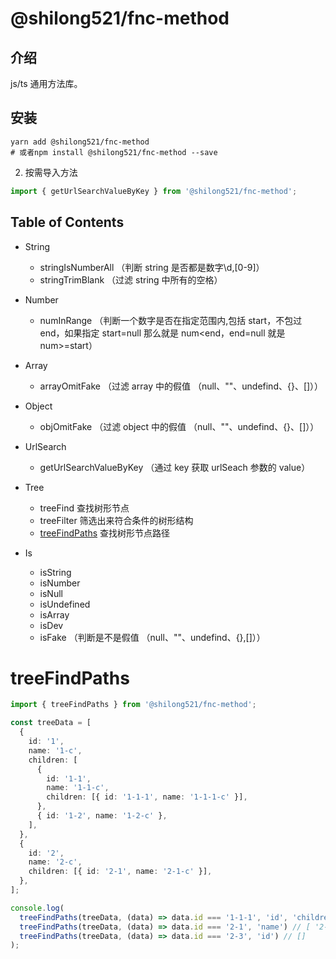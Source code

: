 # @shilong521/fnc-method

<!-- Badge -->

## 介绍

js/ts 通用方法库。

## 安装

```shell
yarn add @shilong521/fnc-method
# 或者npm install @shilong521/fnc-method --save

```

2. 按需导入方法

```ts
import { getUrlSearchValueByKey } from '@shilong521/fnc-method';
```

## Table of Contents

- String

  - stringIsNumberAll （判断 string 是否都是数字\d,[0-9]）
  - stringTrimBlank （过滤 string 中所有的空格）

- Number

  - numInRange （判断一个数字是否在指定范围内,包括 start，不包过 end，如果指定 start=null 那么就是 num<end，end=null 就是 num>=start）

- Array

  - arrayOmitFake （过滤 array 中的假值 （null、""、undefind、{}、[]））

- Object

  - objOmitFake （过滤 object 中的假值 （null、""、undefind、{}、[]））

- UrlSearch

  - getUrlSearchValueByKey （通过 key 获取 urlSeach 参数的 value）

- Tree

  - treeFind 查找树形节点
  - treeFilter 筛选出来符合条件的树形结构
  - [treeFindPaths](#treeFindPaths) 查找树形节点路径

- Is

  - isString
  - isNumber
  - isNull
  - isUndefined
  - isArray
  - isDev
  - isFake （判断是不是假值 （null、""、undefind、{},[]））

# treeFindPaths

```ts
import { treeFindPaths } from '@shilong521/fnc-method';

const treeData = [
  {
    id: '1',
    name: '1-c',
    children: [
      {
        id: '1-1',
        name: '1-1-c',
        children: [{ id: '1-1-1', name: '1-1-1-c' }],
      },
      { id: '1-2', name: '1-2-c' },
    ],
  },
  {
    id: '2',
    name: '2-c',
    children: [{ id: '2-1', name: '2-1-c' }],
  },
];

console.log(
  treeFindPaths(treeData, (data) => data.id === '1-1-1', 'id', 'children'), //[ '1', '1-1', '1-1-1' ]
  treeFindPaths(treeData, (data) => data.id === '2-1', 'name') // [ '2-c', '2-1-c' ]
  treeFindPaths(treeData, (data) => data.id === '2-3', 'id') // []
);
```
